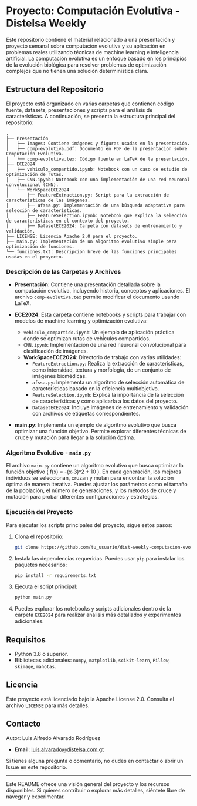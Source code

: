 # Proyecto: Computación Evolutiva - Distelsa Weekly

Este repositorio contiene el material relacionado a una presentación y proyecto semanal sobre computación evolutiva y su aplicación en problemas reales utilizando técnicas de machine learning e inteligencia artificial. La computación evolutiva es un enfoque basado en los principios de la evolución biológica para resolver problemas de optimización complejos que no tienen una solución determinística clara.

## Estructura del Repositorio

El proyecto está organizado en varias carpetas que contienen código fuente, datasets, presentaciones y scripts para el análisis de características. A continuación, se presenta la estructura principal del repositorio:

```
.
├── Presentación
│   ├── Images: Contiene imágenes y figuras usadas en la presentación.
│   ├── comp-evolutiva.pdf: Documento en PDF de la presentación sobre Computación Evolutiva.
│   └── comp-evolutiva.tex: Código fuente en LaTeX de la presentación.
├── ECE2024
│   ├── vehiculo_compartido.ipynb: Notebook con un caso de estudio de optimización de rutas.
│   ├── CNN.ipynb: Notebook con una implementación de una red neuronal convolucional (CNN).
│   └── WorkSpaceECE2024
│       ├── FeatureExtraction.py: Script para la extracción de características de las imágenes.
│       ├── afssa.py: Implementación de una búsqueda adaptativa para selección de características.
│       ├── FeatureSelection.ipynb: Notebook que explica la selección de características en el contexto del proyecto.
│       ├── DatasetECE2024: Carpeta con datasets de entrenamiento y validación.
├── LICENSE: Licencia Apache 2.0 para el proyecto.
├── main.py: Implementación de un algoritmo evolutivo simple para optimización de funciones.
└── funciones.txt: Descripción breve de las funciones principales usadas en el proyecto.
```

### Descripción de las Carpetas y Archivos

- **Presentación**: Contiene una presentación detallada sobre la computación evolutiva, incluyendo historia, conceptos y aplicaciones. El archivo `comp-evolutiva.tex` permite modificar el documento usando LaTeX.
- **ECE2024**: Esta carpeta contiene notebooks y scripts para trabajar con modelos de machine learning y optimización evolutiva:
  - `vehiculo_compartido.ipynb`: Un ejemplo de aplicación práctica donde se optimizan rutas de vehículos compartidos.
  - `CNN.ipynb`: Implementación de una red neuronal convolucional para clasificación de imágenes.
  - **WorkSpaceECE2024**: Directorio de trabajo con varias utilidades:
    - `FeatureExtraction.py`: Realiza la extracción de características, como intensidad, textura y morfología, de un conjunto de imágenes biomédicas.
    - `afssa.py`: Implementa un algoritmo de selección automática de características basado en la eficiencia multiobjetivo.
    - `FeatureSelection.ipynb`: Explica la importancia de la selección de características y cómo aplicarla a los datos del proyecto.
    - `DatasetECE2024`: Incluye imágenes de entrenamiento y validación con archivos de etiquetas correspondientes.

- **main.py**: Implementa un ejemplo de algoritmo evolutivo que busca optimizar una función objetivo. Permite explorar diferentes técnicas de cruce y mutación para llegar a la solución óptima.

### Algoritmo Evolutivo - `main.py`

El archivo `main.py` contiene un algoritmo evolutivo que busca optimizar la función objetivo \( f(x) = -(x-3)^2 + 10 \). En cada generación, los mejores individuos se seleccionan, cruzan y mutan para encontrar la solución óptima de manera iterativa. Puedes ajustar los parámetros como el tamaño de la población, el número de generaciones, y los métodos de cruce y mutación para probar diferentes configuraciones y estrategias.

### Ejecución del Proyecto

Para ejecutar los scripts principales del proyecto, sigue estos pasos:

1. Clona el repositorio:
   ```sh
   git clone https://github.com/tu_usuario/dist-weekly-computacion-evolutiva.git
   ```

2. Instala las dependencias requeridas. Puedes usar `pip` para instalar los paquetes necesarios:
   ```sh
   pip install -r requirements.txt
   ```

3. Ejecuta el script principal:
   ```sh
   python main.py
   ```

4. Puedes explorar los notebooks y scripts adicionales dentro de la carpeta `ECE2024` para realizar análisis más detallados y experimentos adicionales.

## Requisitos

- Python 3.8 o superior.
- Bibliotecas adicionales: `numpy`, `matplotlib`, `scikit-learn`, `Pillow`, `skimage`, `mahotas`.

## Licencia

Este proyecto está licenciado bajo la Apache License 2.0. Consulta el archivo `LICENSE` para más detalles.

## Contacto

Autor: Luis Alfredo Alvarado Rodríguez
- **Email**: luis.alvarado@distelsa.com.gt

Si tienes alguna pregunta o comentario, no dudes en contactar o abrir un Issue en este repositorio.

---

Este README ofrece una visión general del proyecto y los recursos disponibles. Si quieres contribuir o explorar más detalles, siéntete libre de navegar y experimentar.

